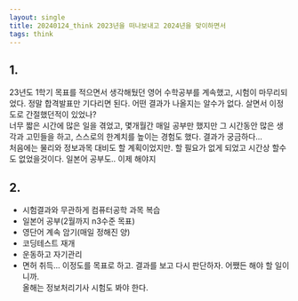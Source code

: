 ```yaml
---
layout: single
title: 20240124_think 2023년을 떠나보내고 2024년을 맞이하면서
tags: think
---
```


## 1.
23년도 1학기 목표를 적으면서 생각해뒀던 영어 수학공부를 계속했고, 시험이 마무리되었다. 정말 합격발표만 기다리면 된다. 어떤 결과가 나올지는 알수가 없다. 살면서 이정도로 간절했던적이 있었나?  
너무 짧은 시간에 많은 일을 겪었고, 몇개월간 매일 공부만 했지만 그 시간동안 많은 생각과 고민들을 하고, 스스로의 한계치를 높이는 경험도 했다. 결과가 궁금하다...  
처음에는 물리와 정보과목 대비도 할 계획이었지만. 할 필요가 없게 되었고 시간상 할수도 없었을것이다. 일본어 공부도.. 이제 해야지

## 2.
 - 시험결과와 무관하게 컴퓨터공학 과목 복습
 - 일본어 공부(2월까지 n3수준 목표)
 - 영단어 계속 암기(매일 정해진 양)
 - 코딩테스트 재개
 - 운동하고 자기관리
 - 면허 취득...
이정도를 목표로 하고. 결과를 보고 다시 판단하자. 어쨌든 해야 할 일이니까.  
올해는 정보처리기사 시험도 봐야 한다.